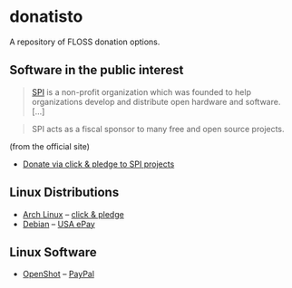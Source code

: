 # donatisto
A repository of FLOSS donation options.

## Software in the public interest

>[SPI](http://www.spi-inc.org/) is a non-profit organization which was 
founded to help organizations develop and distribute open hardware and 
software. [...]

>SPI acts as a fiscal sponsor to many free and open source projects.

(from the official site)

* [Donate via click & pledge to SPI projects](https://co.clickandpledge.com/advanced/default.aspx?wid=34115)

## Linux Distributions

* [Arch Linux](https://www.archlinux.org/) – [click & pledge](https://co.clickandpledge.com/advanced/default.aspx?wid=47294)
* [Debian](https://www.debian.org/) – [USA ePay](https://www.debian.org/donations#spi-usa-epay)

## Linux Software

* [OpenShot](http://openshot.org/) – [PayPal](http://openshot.org/donate/)
